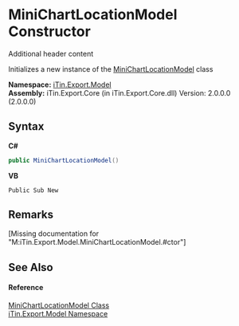 # MiniChartLocationModel Constructor 
Additional header content 

Initializes a new instance of the <a href="T_iTin_Export_Model_MiniChartLocationModel">MiniChartLocationModel</a> class

**Namespace:**&nbsp;<a href="N_iTin_Export_Model">iTin.Export.Model</a><br />**Assembly:**&nbsp;iTin.Export.Core (in iTin.Export.Core.dll) Version: 2.0.0.0 (2.0.0.0)

## Syntax

**C#**<br />
``` C#
public MiniChartLocationModel()
```

**VB**<br />
``` VB
Public Sub New
```


## Remarks
\[Missing <remarks> documentation for "M:iTin.Export.Model.MiniChartLocationModel.#ctor"\]

## See Also


#### Reference
<a href="T_iTin_Export_Model_MiniChartLocationModel">MiniChartLocationModel Class</a><br /><a href="N_iTin_Export_Model">iTin.Export.Model Namespace</a><br />